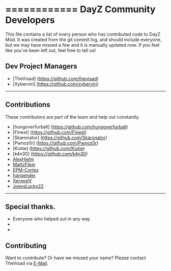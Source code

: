 ============
DayZ Community Developers
============

This file contains a list of every person who has contributed code to DayZ Mod. It was created from the git commit log, and should include everyone, but we may have missed a few and it is manually updated now. If you feel like you've been left out, feel free to tell us!


Dev Project Managers
---------------

 * [TheVisad] (https://github.com/thevisad)
 * [Xyberviri] (https://github.com/xyberviri)

 
-------------------------
Contributions
-------------------------

These contributors are part of the team and help out constantly.

 * [hungoverfurball] (https://github.com/hungoverfurball)
 * [Finest] (https://github.com/Finest)
 * [Skaronator] (https://github.com/Skaronator)
 * [Pwnoz0r] (https://github.com/Pwnoz0r)
 * [Kiotie] (https://github.com/Kiotie)
 * [k4n30] (https://github.com/k4n30)
 * [AlexHjelm](https://github.com/AlexHjelm)
 * [MattzFiber](https://github.com/MattzFiber)   
 * [EPM-Cortez](https://github.com/EPM-Cortez)   
 * [hangender](https://github.com/hangender)
 * [XerxesIV](https://github.com/XerxesIV)
 * [JoeysLucky22](https://github.com/JoeysLucky22)

------------------------
Special thanks.
------------------------
 * Everyone who helped out in any way
 * 
 * 

Contributing
------------
Want to contribute? Or have we missed your name?
Please contact TheVisad via [E-Mail](mailto:thevisad@gmail.com).
